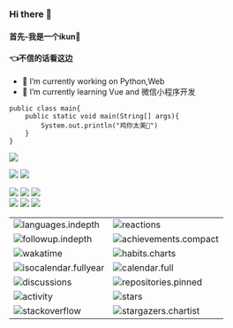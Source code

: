 ### Hi there 👋

#### 首先-我是一个ikun🐔
#### 👈不信的话看这边
<!-- **steam-404/steam-404** is a ✨ _special_ ✨ repository because its `README.md` (this file) appears on your GitHub profile.

Here are some ideas to get you started:
 -->
- 🔭 I’m currently working on Python,Web
- 🌱 I’m currently learning Vue and 微信小程序开发
<!-- - 👯 I’m looking to collaborate on 
- 🤔 I’m looking for help with ...
- 💬 Ask me about ...
- 📫 How to reach me: ...
- 😄 Pronouns: ...
- ⚡ Fun fact: ... -->

```
public class main{
    public static void main(String[] args){
        System.out.println("鸡你太美🐔")
    }
}
```
 <div>
    <a href="https://411.free.svipss.top/"> 
       <img src="https://readme-typing-svg.herokuapp.com/?lines=console.log(ikun);哎呦,你干嘛!&center=true&size=27"> 
    </a>
 </div>

 <img src="https://github-readme-stats.vercel.app/api?username=steam-404&hide_title=true&hide_border=true&show_icons=true&include_all_commits=true&line_height=21&bg_color=0,EC6C6C,FFD479,FFFC79,73FA79&theme=graywhite&locale=cn"></img>
 <img src="https://github-readme-stats.vercel.app/api/top-langs/?username=steam-404&hide_title=true&hide_border=true&layout=compact&bg_color=0,73FA79,73FDFF,D783FF&theme=graywhite&locale=cn"></src>



<img src="https://img.shields.io/github/followers/steam-404?logo=github&style=for-the-badge&color=3382ed&labelColor=1c1917&cacheSeconds=36">
<img src="https://img.shields.io/badge/%E9%B8%A1%E4%BD%A0-%E5%A4%AA%E7%BE%8E-blue">
<img src="https://visitor-badge.laobi.icu/badge?page_id=steam-404">





<div>
   <img src="https://metrics.lecoq.io/steam-404?template=classic&config.timezone=Asia%2FShanghai">
   <img src="https://github-profile-trophy.vercel.app/?username=steam-404" />
   <img src="https://github-readme-streak-stats.herokuapp.com/?user=steam-404" />
</div>

<table>
  <tr>
    <td><img src="https://cdn.jsdelivr.net/gh/steam-404/steam-404/github-metrics/languages.indepth.svg" alt="languages.indepth" /></td>
    <td><img src="https://cdn.jsdelivr.net/gh/steam-404/steam-404/github-metrics/reactions.svg" alt="reactions" /></td>
  </tr>
  <tr>
    <td><img src="https://cdn.jsdelivr.net/gh/steam-404/steam-404/github-metrics/followup.indepth.svg" alt="followup.indepth" /></td>
    <td><img src="https://cdn.jsdelivr.net/gh/steam-404/steam-404/github-metrics/achievements.compact.svg" alt="achievements.compact" /></td>
  </tr>
  <tr>
    <td><img src="https://cdn.jsdelivr.net/gh/steam-404/steam-404/github-metrics/wakatime.svg" alt="wakatime" /></td>
    <td><img src="https://cdn.jsdelivr.net/gh/steam-404/steam-404/github-metrics/habits.charts.svg" alt="habits.charts" /></td>
  </tr>
  <tr>
    <td><img src="https://cdn.jsdelivr.net/gh/steam-404/steam-404/github-metrics/isocalendar.fullyear.svg" alt="isocalendar.fullyear" /></td>
    <td><img src="https://cdn.jsdelivr.net/gh/steam-404/steam-404/github-metrics/calendar.full.svg" alt="calendar.full" /></td>
  </tr>
  <tr>
    <td><img src="https://cdn.jsdelivr.net/gh/steam-404/steam-404/github-metrics/discussions.svg" alt="discussions" /></td>
    <td><img src="https://cdn.jsdelivr.net/gh/steam-404/steam-404/github-metrics/repositories.pinned.svg" alt="repositories.pinned" /></td>
  </tr>
  <tr>
    <td><img src="https://cdn.jsdelivr.net/gh/steam-404/steam-404/github-metrics/activity.svg" alt="activity" /></td>
    <td><img src="https://cdn.jsdelivr.net/gh/steam-404/steam-404/github-metrics/stars.svg" alt="stars" /></td>
  </tr>
  <tr>
    <td><img src="https://cdn.jsdelivr.net/gh/steam-404/steam-404/github-metrics/stackoverflow.svg" alt="stackoverflow" /></td>
    <td><img src="https://cdn.jsdelivr.net/gh/steam-404/steam-404/github-metrics/stargazers.chartist.svg" alt="stargazers.chartist" /></td>
  </tr>
</table>

